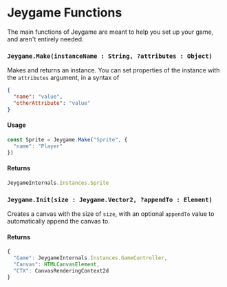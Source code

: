 # Jeygame Functions

The main functions of Jeygame are meant to help you set up your game, and aren't entirely needed.

### `Jeygame.Make(instanceName : String, ?attributes : Object)`
Makes and returns an instance. You can set properties of the instance with the `attributes` argument, in a syntax of
```json
{
  "name": "value",
  "otherAttribute": "value"
}
```

#### Usage
```js
const Sprite = Jeygame.Make("Sprite", {
  "name": "Player"
})
```

#### Returns
```js
JeygameInternals.Instances.Sprite
```

### `Jeygame.Init(size : Jeygame.Vector2, ?appendTo : Element)`
Creates a canvas with the size of `size`, with an optional `appendTo` value to automatically append the canvas to.

#### Returns
```js
{
  "Game": JeygameInternals.Instances.GameController,
  "Canvas": HTMLCanvasElement,
  "CTX": CanvasRenderingContext2d
}
```
